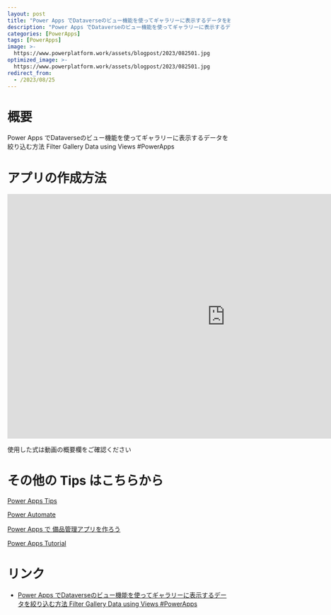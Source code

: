 ```yaml
---
layout: post
title: "Power Apps でDataverseのビュー機能を使ってギャラリーに表示するデータを絞り込む方法 Filter Gallery Data using Views #PowerApps"
description: "Power Apps でDataverseのビュー機能を使ってギャラリーに表示するデータを絞り込む方法 Filter Gallery Data using Views #PowerAppsを動画で分かりやすく解説"
categories: [PowerApps]
tags: [PowerApps]
image: >-
  https://www.powerplatform.work/assets/blogpost/2023/082501.jpg
optimized_image: >-
  https://www.powerplatform.work/assets/blogpost/2023/082501.jpg
redirect_from:
  - /2023/08/25
---
```



#  概要

Power Apps でDataverseのビュー機能を使ってギャラリーに表示するデータを絞り込む方法 Filter Gallery Data using Views #PowerApps


# アプリの作成方法

<iframe width="983" height="553" src="https://www.youtube.com/embed/Zun_ESNda98" title="YouTube video player" frameborder="0" allow="accelerometer; autoplay; clipboard-write; encrypted-media; gyroscope; picture-in-picture" allowfullscreen></iframe>


使用した式は動画の概要欄をご確認ください


# その他の Tips はこちらから

[Power Apps Tips](https://www.youtube.com/watch?v=VrAQf3JQ7yM&list=PLVhFi1fb3DqakSLVMn22DDcySXh9jtzi- )


[Power Automate](https://www.youtube.com/watch?v=-YnJYT0ASEM&list=PLVhFi1fb3Dqbzic6GieqnLFgD3aTj-eHA)


[Power Apps で 備品管理アプリを作ろう](https://www.youtube.com/playlist?list=PLVhFi1fb3DqZM3HKb8Hea6XEL96990Fyn)


[Power Apps Tutorial](https://www.youtube.com/playlist?list=PLVhFi1fb3DqalxpL974VvAJvV4iWoSbe_)


# リンク


- [Power Apps でDataverseのビュー機能を使ってギャラリーに表示するデータを絞り込む方法 Filter Gallery Data using Views #PowerApps](https://www.youtube.com/watch?v=Zun_ESNda98)

